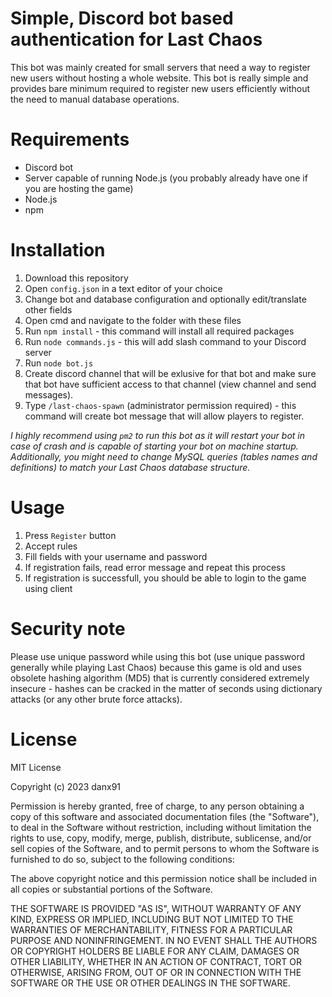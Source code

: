 # Simple, Discord bot based authentication for Last Chaos
This bot was mainly created for small servers that need a way to register new users without hosting a whole website. This bot is really simple and provides bare minimum required to register new users efficiently without the need to manual database operations.

# Requirements
* Discord bot
* Server capable of running Node.js (you probably already have one if you are hosting the game)
* Node.js
* npm

# Installation
1. Download this repository
2. Open `config.json` in a text editor of your choice
3. Change bot and database configuration and optionally edit/translate other fields
4. Open cmd and navigate to the folder with these files
5. Run `npm install` - this command will install all required packages
6. Run `node commands.js` - this will add slash command to your Discord server
7. Run `node bot.js`
8. Create discord channel that will be exlusive for that bot and make sure that bot have sufficient access to that channel (view channel and send messages).
9. Type `/last-chaos-spawn` (administrator permission required) - this command will create bot message that will allow players to register.

*I highly recommend using `pm2` to run this bot as it will restart your bot in case of crash and is capable of starting your bot on machine startup.*  
*Additionally, you might need to change MySQL queries (tables names and definitions) to match your Last Chaos database structure.*

# Usage
1. Press `Register` button
2. Accept rules
3. Fill fields with your username and password
4. If registration fails, read error message and repeat this process
5. If registration is successfull, you should be able to login to the game using client

# Security note
Please use unique password while using this bot (use unique password generally while playing Last Chaos) because this game is old and uses obsolete hashing algorithm (MD5) that is currently considered extremely insecure - hashes can be cracked in the matter of seconds using dictionary attacks (or any other brute force attacks).

# License
MIT License

Copyright (c) 2023 danx91

Permission is hereby granted, free of charge, to any person obtaining a copy
of this software and associated documentation files (the "Software"), to deal
in the Software without restriction, including without limitation the rights
to use, copy, modify, merge, publish, distribute, sublicense, and/or sell
copies of the Software, and to permit persons to whom the Software is
furnished to do so, subject to the following conditions:

The above copyright notice and this permission notice shall be included in all
copies or substantial portions of the Software.

THE SOFTWARE IS PROVIDED "AS IS", WITHOUT WARRANTY OF ANY KIND, EXPRESS OR
IMPLIED, INCLUDING BUT NOT LIMITED TO THE WARRANTIES OF MERCHANTABILITY,
FITNESS FOR A PARTICULAR PURPOSE AND NONINFRINGEMENT. IN NO EVENT SHALL THE
AUTHORS OR COPYRIGHT HOLDERS BE LIABLE FOR ANY CLAIM, DAMAGES OR OTHER
LIABILITY, WHETHER IN AN ACTION OF CONTRACT, TORT OR OTHERWISE, ARISING FROM,
OUT OF OR IN CONNECTION WITH THE SOFTWARE OR THE USE OR OTHER DEALINGS IN THE
SOFTWARE.
